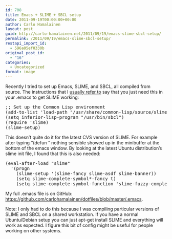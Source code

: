 ```yaml
---
id: 708
title: Emacs + SLIME + SBCL setup
date: 2011-09-19T00:00:00+00:00
author: Carlo Hamalainen
layout: post
guid: http://carlo-hamalainen.net/2011/09/19/emacs-slime-sbcl-setup/
permalink: /2011/09/19/emacs-slime-sbcl-setup/
restapi_import_id:
  - 596a05ef0330b
original_post_id:
  - "16"
categories:
  - Uncategorized
format: image
---
```

Recently I tried to set up Emacs, SLIME, and SBCL, all compiled from source. The instructions that I [usually refer to](http://functionalrants.wordpress.com/2008/09/06/how-to-set-up-emacs-slime-sbcl-under-gnulinux/) say that you just need this in your .emacs to get SLIME working:

<pre>;; Set up the Common Lisp environment
(add-to-list 'load-path "/usr/share/common-lisp/source/slime/")
(setq inferior-lisp-program "/usr/bin/sbcl")
(require 'slime)
(slime-setup)
</pre>

This doesn&#8217;t quite do it for the latest CVS version of SLIME. For example after typing &#8220;(defun &#8221; nothing sensible showed up in the minibuffer at the bottom of the emacs window. By looking at the latest Ubuntu distribution&#8217;s slime init file, I found that this is also needed:

<pre>(eval-after-load "slime"
  '(progn
    (slime-setup '(slime-fancy slime-asdf slime-banner))
    (setq slime-complete-symbol*-fancy t)
    (setq slime-complete-symbol-function 'slime-fuzzy-complete-symbol)))
</pre>

My full .emacs file is on GitHub: <https://github.com/carlohamalainen/dotfiles/blob/master/.emacs>.

Note: I only had to do this because I was compiling particular versions of SLIME and SBCL on a shared workstation. If you have a normal Ubuntu/Debian setup you can just apt-get install SLIME and everything will work as expected. I figure this bit of config might be useful for people working on other systems.